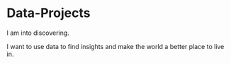 # Data-Projects
I am into discovering.

I want to use data to find insights and make the world a better place to live in.



